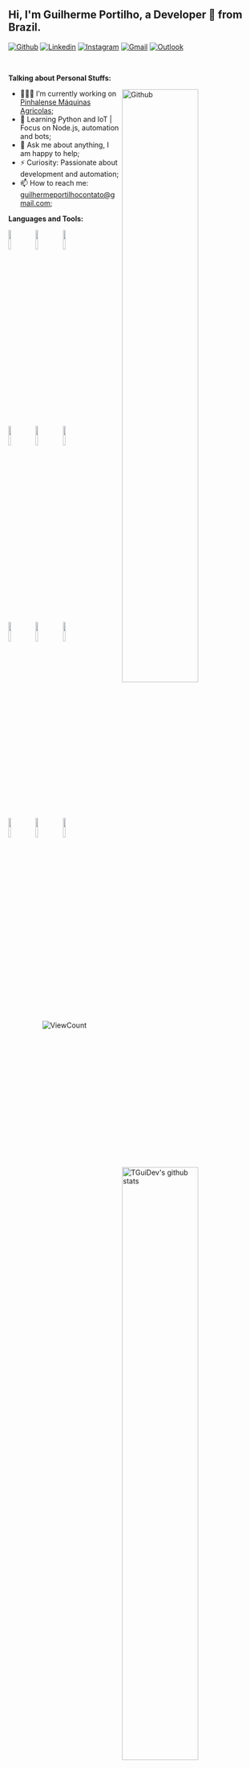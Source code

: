 ## Hi, I'm Guilherme Portilho, a Developer 🚀 from Brazil.

[![Github](https://img.shields.io/badge/-Github-000?style=flat&logo=Github&logoColor=white)](https://github.com/TGuiDev)
[![Linkedin](https://img.shields.io/badge/-LinkedIn-blue?style=flat&logo=Linkedin&logoColor=white)](https://www.linkedin.com/in/guid3v/)
[![Instagram](https://img.shields.io/badge/-Instagram-c13584?style=flat&labelColor=c13584&logo=instagram&logoColor=white)](https://www.instagram.com/gui.dev/)
[![Gmail](https://img.shields.io/badge/-Gmail-c14438?style=flat&logo=Gmail&logoColor=white)](mailto:guilhermeportilhocontato@gmail.com)
[![Outlook](https://img.shields.io/badge/-Outlook-0078D4?style=flat&logo=Microsoft-Outlook&logoColor=white)](mailto:guilhermeportilhocontato@gmail.com)

&nbsp;

**Talking about Personal Stuffs:**

<img width="55%" align="right" alt="Github" src="https://raw.githubusercontent.com/onimur/.github/master/.resources/git-header.svg" />

- 👨🏽‍💻 I’m currently working on [Pinhalense Máquinas Agricolas](https://pinhalense.com.br/);
- 🌱 Learning Python and IoT | Focus on Node.js, automation and bots;
- 💬 Ask me about anything, I am happy to help;
- ⚡️ Curiosity: Passionate about development and automation;
- 📫 How to reach me: guilhermeportilhocontato@gmail.com;

**Languages and Tools:** 

<p class="display: flex;" >
  <a href="https://github.com/TGuiDev/handle-path-oz">
    <img width="55%" align="right" alt="TGuiDev's github stats" src="https://github-readme-stats.vercel.app/api?username=TGuiDev&show_icons=true&hide_border=true" />
  </a>
  
  <code><img width="10%" src="https://www.vectorlogo.zone/logos/java/java-ar21.svg"></code>
  <code><img width="10%" src="https://www.vectorlogo.zone/logos/kotlinlang/kotlinlang-ar21.svg"></code>
  <code><img width="10%" src="https://www.vectorlogo.zone/logos/android/android-ar21.svg"></code>
  <br />
  <code><img width="10%" src="https://www.vectorlogo.zone/logos/gradle/gradle-ar21.svg"></code>
  <code><img width="10%" src="https://www.vectorlogo.zone/logos/circleci/circleci-ar21.svg"></code>
  <code><img width="10%" src="https://www.vectorlogo.zone/logos/json/json-ar21.svg"></code>
  <br />
  <code><img width="10%" src="https://www.vectorlogo.zone/logos/mysql/mysql-ar21.svg"></code>
  <code><img width="10%" src="https://www.vectorlogo.zone/logos/sqlite/sqlite-ar21.svg"></code>
  <code><img width="10%" src="https://www.vectorlogo.zone/logos/firebase/firebase-ar21.svg"></code>
  <br />
  <code><img width="10%" src="https://www.vectorlogo.zone/logos/git-scm/git-scm-ar21.svg"></code>
  <code><img width="10%" src="https://www.vectorlogo.zone/logos/yaml/yaml-ar21.svg"></code>
  <code><img width="10%" src="https://www.vectorlogo.zone/logos/gnu_bash/gnu_bash-ar21.svg"></code>
</p>

<p align="center">

  <img alt="ViewCount" src="https://views.whatilearened.today/views/github/TGuiDev/TGuiDev.svg" />
</p>
